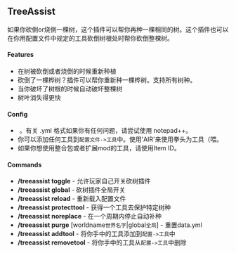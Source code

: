 ## TreeAssist

如果你砍倒or烧倒一棵树，这个插件可以帮你再种一棵相同的树。这个插件也可以在你用配置文件中规定的工具砍倒树根处时帮你砍倒整棵树。

#### Features

- 在树被砍倒或者烧倒的时候重新种植
- 砍倒了一棵桦树？插件可以帮你重新种一棵桦树。支持所有树种。
- 当你破坏了树根的时候自动破坏整棵树
- 树叶消失得更快

#### Config

- ​		。有关 .yml 格式如果你有任何问题，请尝试使用 notepad++。
- 你可以添加任何工具到`配置文件->工具`中。使用'AIR'来使用拳头为工具（喂。
- 如果你想使用整合包或者扩展mod的工具，请使用Item ID。

#### Commands

- **/treeassist toggle** -  允许玩家自己开关砍树插件
- **/treeassist global** - 砍树插件全局开关
- **/treeassist reload** - 重新载入配置文件
- **/treeassist protecttool** - 获得一个工具去保护特定树种
- **/treeassist noreplace** - 在一个周期内停止自动补种
- **/treeassist purge** [worldname`世界名字`|global`全局`] - 重置data.yml
- **/treeassist addtool** - 将你手中的工具添加到`配置->工具`中
- **/treeassist removetool** - 将你手中的工具从`配置->工具`中删除